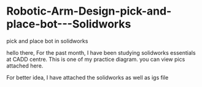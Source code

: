 # Robotic-Arm-Design-pick-and-place-bot---Solidworks
pick and place bot in solidworks

hello there, For the past month, I have been studying solidworks essentials at CADD centre. This is one of my practice diagram. you can view pics attached here.

For better idea, I have attached the solidworks as well as igs file 
